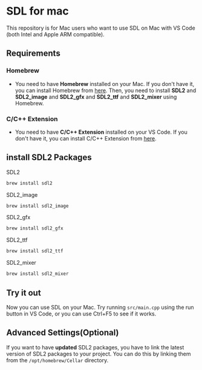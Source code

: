 # SDL for mac

This repository is for Mac users who want to use SDL on Mac with VS Code (both Intel and Apple ARM compatible).

## Requirements

### Homebrew

- You need to have **Homebrew** installed on your Mac. If you don't have it, you can install Homebrew from [here](https://brew.sh/).
  Then, you need to install **SDL2** and **SDL2_image** and **SDL2_gfx** and **SDL2_ttf** and **SDL2_mixer** using Homebrew.

### C/C++ Extension

- You need to have **C/C++ Extension** installed on your VS Code. If you don't have it, you can install C/C++ Extension from [here](https://marketplace.visualstudio.com/items?itemName=ms-vscode.cpptools).

## install SDL2 Packages

SDL2

```bash
brew install sdl2
```

SDL2_image

```bash
brew install sdl2_image
```

SDL2_gfx

```bash
brew install sdl2_gfx
```

SDL2_ttf

```bash
brew install sdl2_ttf
```

SDL2_mixer

```bash
brew install sdl2_mixer
```

## Try it out

Now you can use SDL on your Mac. Try running `src/main.cpp` using the run button in VS Code, or you can use Ctrl+F5 to see if it works.

## Advanced Settings(Optional)

If you want to have **updated** SDL2 packages, you have to link the latest version of SDL2 packages to your project. You can do this by linking them from the `/opt/homebrew/Cellar` directory.
